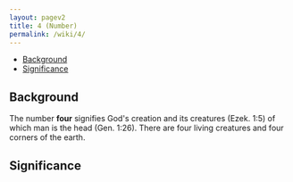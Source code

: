 ```yaml
---
layout: pagev2
title: 4 (Number)
permalink: /wiki/4/
---
```

- [Background](#background)
- [Significance](#significance)

## Background

The number **four** signifies God's creation and its creatures (Ezek. 1:5) of which man is the head (Gen. 1:26). There are four living creatures and four corners of the earth.

## Significance
